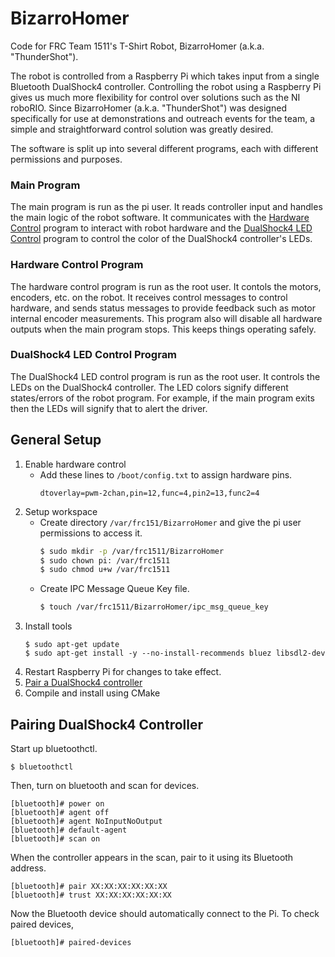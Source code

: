 # BizarroHomer
Code for FRC Team 1511's T-Shirt Robot, BizarroHomer (a.k.a. "ThunderShot").

The robot is controlled from a Raspberry Pi which takes input from a single Bluetooth DualShock4 controller. Controlling the robot using a Raspberry Pi gives us much more flexibility for control over solutions such as the NI roboRIO. Since BizarroHomer (a.k.a. "ThunderShot") was designed specifically for use at demonstrations and outreach events for the team, a simple and straightforward control solution was greatly desired.

The software is split up into several different programs, each with different permissions and purposes.
### Main Program
The main program is run as the pi user. It reads controller input and handles the main logic of the robot software. It communicates with the [Hardware Control](#Hardware-Control-Program) program to interact with robot hardware and the [DualShock4 LED Control](#DualShock4-LED-Control-Program) program to control the color of the DualShock4 controller's LEDs.

### Hardware Control Program
The hardware control program is run as the root user. It contols the motors, encoders, etc. on the robot. It receives control messages to control hardware, and sends status messages to provide feedback such as motor internal encoder measurements. This program also will disable all hardware outputs when the main program stops. This keeps things operating safely.

### DualShock4 LED Control Program
The DualShock4 LED control program is run as the root user. It controls the LEDs on the DualShock4 controller. The LED colors signify different states/errors of the robot program. For example, if the main program exits then the LEDs will signify that to alert the driver.

## General Setup
1. Enable hardware control
   - Add these lines to `/boot/config.txt` to assign hardware pins.
     ```
     dtoverlay=pwm-2chan,pin=12,func=4,pin2=13,func2=4
     ```
2. Setup workspace
   - Create directory `/var/frc151/BizarroHomer` and give the pi user permissions to access it.
     ```bash
     $ sudo mkdir -p /var/frc1511/BizarroHomer
     $ sudo chown pi: /var/frc1511
     $ sudo chmod u+w /var/frc1511
     ```
   - Create IPC Message Queue Key file.
     ```bash
     $ touch /var/frc1511/BizarroHomer/ipc_msg_queue_key
     ```
3. Install tools
   ```
   $ sudo apt-get update
   $ sudo apt-get install -y --no-install-recommends bluez libsdl2-dev
   ```
4. Restart Raspberry Pi for changes to take effect.
5. [Pair a DualShock4 controller](#Pairing-DualShock4-Controller)
6. Compile and install using CMake

## Pairing DualShock4 Controller
Start up bluetoothctl.
```
$ bluetoothctl
```
Then, turn on bluetooth and scan for devices.
```
[bluetooth]# power on
[bluetooth]# agent off
[bluetooth]# agent NoInputNoOutput
[bluetooth]# default-agent
[bluetooth]# scan on
```
When the controller appears in the scan, pair to it using its Bluetooth address.
```
[bluetooth]# pair XX:XX:XX:XX:XX:XX
[bluetooth]# trust XX:XX:XX:XX:XX:XX
```
Now the Bluetooth device should automatically connect to the Pi. To check paired devices,
```
[bluetooth]# paired-devices
```
